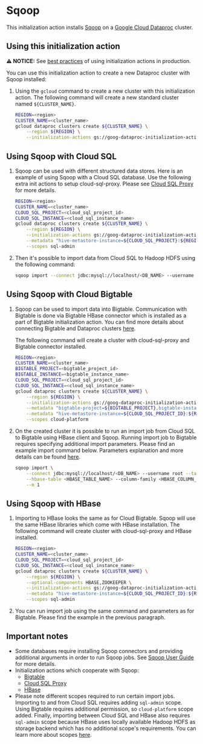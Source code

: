 # Sqoop

This initialization action installs [Sqoop](http://sqoop.apache.org/) on a
[Google Cloud Dataproc](https://cloud.google.com/dataproc) cluster.

## Using this initialization action

**:warning: NOTICE:** See
[best practices](/README.md#how-initialization-actions-are-used) of using
initialization actions in production.

You can use this initialization action to create a new Dataproc cluster with
Sqoop installed:

1.  Using the `gcloud` command to create a new cluster with this initialization
    action. The following command will create a new standard cluster named
    `${CLUSTER_NAME}`.

    ```bash
    REGION=<region>
    CLUSTER_NAME=<cluster_name>
    gcloud dataproc clusters create ${CLUSTER_NAME} \
        --region ${REGION} \
        --initialization-actions gs://goog-dataproc-initialization-actions-${REGION}/sqoop/sqoop.sh
    ```

## Using Sqoop with Cloud SQL

1.  Sqoop can be used with different structured data stores. Here is an example
    of using Sqoop with a Cloud SQL database. Use the following extra init
    actions to setup cloud-sql-proxy. Please see
    [Cloud SQL Proxy](/cloud-sql-proxy) for more details.

    ```bash
    REGION=<region>
    CLUSTER_NAME=<cluster_name>
    CLOUD_SQL_PROJECT=<cloud_sql_project_id>
    CLOUD_SQL_INSTANCE=<cloud_sql_instance_name>
    gcloud dataproc clusters create ${CLUSTER_NAME} \
        --region ${REGION} \
        --initialization-actions gs://goog-dataproc-initialization-actions-${REGION}/cloud-sql-proxy/cloud-sql-proxy.sh,gs://goog-dataproc-initialization-actions-${REGION}/sqoop/sqoop.sh \
        --metadata "hive-metastore-instance=${CLOUD_SQL_PROJECT}:${REGION}:${CLOUD_SQL_INSTANCE}" \
        --scopes sql-admin
    ```

1.  Then it's possible to import data from Cloud SQL to Hadoop HDFS using the
    following command:

    ```bash
    sqoop import --connect jdbc:mysql://localhost/<DB_NAME> --username root --table <TABLE_NAME> --m 1
    ```

## Using Sqoop with Cloud Bigtable

1.  Sqoop can be used to import data into Bigtable. Communication with Bigtable
    is done via Bigtable HBase connector which is installed as a part of
    Bigtable initialization action. You can find more details about connecting
    Bigtable and Dataproc clusters [here](/bigtable).

    The following command will create a cluster with cloud-sql-proxy and
    Bigtable connector installed.

    ```bash
    REGION=<region>
    CLUSTER_NAME=<cluster_name>
    BIGTABLE_PROJECT=<bigtable_project_id>
    BIGTABLE_INSTANCE=<bigtable_instance_name>
    CLOUD_SQL_PROJECT=<cloud_sql_project_id>
    CLOUD_SQL_INSTANCE=<cloud_sql_instance_name>
    gcloud dataproc clusters create ${CLUSTER_NAME} \
        --region ${REGION} \
        --initialization-actions gs://goog-dataproc-initialization-actions-${REGION}/bigtable/bigtable.sh,gs://goog-dataproc-initialization-actions-${REGION}/cloud-sql-proxy/cloud-sql-proxy.sh,gs://goog-dataproc-initialization-actions-${REGION}/sqoop/sqoop.sh \
        --metadata "bigtable-project=${BIGTABLE_PROJECT},bigtable-instance=${BIGTABLE_INSTANCE}" \
        --metadata "hive-metastore-instance=${CLOUD_SQL_PROJECT_ID}:${REGION}:${CLOUD_SQL_INSTANCE}" \
        --scopes cloud-platform
    ```

1.  On the created cluster it is possible to run an import job from Cloud SQL to
    Bigtable using HBase client and Sqoop. Running import job to Bigtable
    requires specifying additional import parameters. Please find an example
    import command below. Parameters explanation and more details can be found
    [here](https://sqoop.apache.org/docs/1.4.7/SqoopUserGuide.html#_importing_data_into_hbase).

    ```bash
    sqoop import \
        --connect jdbc:mysql://localhost/<DB_NAME> --username root --table <CLOUD_SQL_TABLE_NAME> --columns <CLOUD_SQL_COLUMN_LIST> \
        --hbase-table <HBASE_TABLE_NAME> --column-family <HBASE_COLUMN_FAMILY_NAME> --hbase-row-key <HBASE_ROW_ID> --hbase-create-table \
        --m 1
    ```

## Using Sqoop with HBase

1.  Importing to HBase looks the same as for Cloud Bigtable. Sqoop will use the
    same HBase libraries which come with HBase installation. The following
    command will create cluster with cloud-sql-proxy and HBase installed.

    ```bash
    REGION=<region>
    CLUSTER_NAME=<cluster_name>
    CLOUD_SQL_PROJECT=<cloud_sql_project_id>
    CLOUD_SQL_INSTANCE=<cloud_sql_instance_name>
    gcloud dataproc clusters create ${CLUSTER_NAME} \
        --region ${REGION} \
        --optional-components HBASE,ZOOKEEPER \
        --initialization-actions gs://goog-dataproc-initialization-actions-${REGION}/cloud-sql-proxy/cloud-sql-proxy.sh,gs://goog-dataproc-initialization-actions-${REGION}/sqoop/sqoop.sh \
        --metadata "hive-metastore-instance=${CLOUD_SQL_PROJECT_ID}:${REGION}:${CLOUD_SQL_INSTANCE}" \
        --scopes sql-admin
    ```

1.  You can run import job using the same command and parameters as for
    Bigtable. Please find the example in the previous paragraph.

## Important notes

*   Some databases require installing Sqoop connectors and providing additional
    arguments in order to run Sqoop jobs. See
    [Sqoop User Guide](http://sqoop.apache.org/docs/1.4.7/SqoopUserGuide.html#_compatibility_notes)
    for more details.
*   Initialization actions which cooperate with Sqoop:
    -   [Bigtable](/bigtable)
    -   [Cloud SQL Proxy](/cloud-sql-proxy)
    -   [HBase](/hbase)
*   Please note different scopes required to run certain import jobs. Importing
    to and from Cloud SQL requires adding `sql-admin` scope. Using Bigtable
    requires additional permission, so `cloud-platform` scope added. Finally,
    importing between Cloud SQL and HBase also requires `sql-admin` scope
    because HBase uses locally available Hadoop HDFS as storage backend which
    has no additional scope's requirements. You can learn more about scopes
    [here](https://cloud.google.com/sdk/gcloud/reference/dataproc/clusters/create#--scopes).
